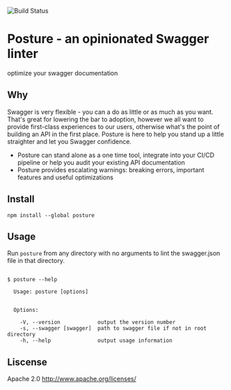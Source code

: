 ![Build Status](https://travis-ci.org/Nordstrom/posture.svg?branch=master)

# Posture - an opinionated Swagger linter
optimize your swagger documentation

## Why
Swagger is very flexible - you can a do as little or as much as you want. That's great for lowering the bar to adoption, however we all want to provide first-class experiences to our users, otherwise what's the point of building an API in the first place. Posture is here to help you stand up a little straighter and let you Swagger confidence.
- Posture can stand alone as a one time tool, integrate into your CI/CD pipeline or help you audit your existing API documentation
- Posture provides escalating warnings: breaking errors, important features and useful optimizations

## Install
`npm install --global posture`

## Usage
Run `posture` from any directory with no arguments to lint the swagger.json file in that directory.

```

$ posture --help

  Usage: posture [options]


  Options:

    -V, --version            output the version number
    -s, --swagger [swagger]  path to swagger file if not in root directory
    -h, --help               output usage information

```

## Liscense
Apache 2.0 http://www.apache.org/licenses/


